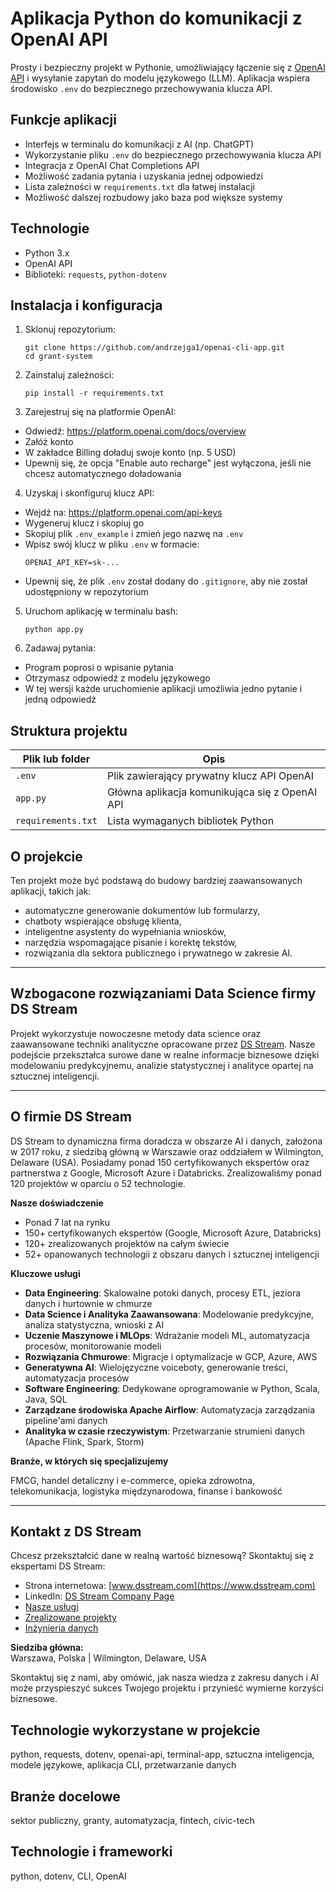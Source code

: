 # Aplikacja Python do komunikacji z OpenAI API

Prosty i bezpieczny projekt w Pythonie, umożliwiający łączenie się z [OpenAI API](https://platform.openai.com/) i wysyłanie zapytań do modelu językowego (LLM). Aplikacja wspiera środowisko `.env` do bezpiecznego przechowywania klucza API.

## Funkcje aplikacji

- Interfejs w terminalu do komunikacji z AI (np. ChatGPT)
- Wykorzystanie pliku `.env` do bezpiecznego przechowywania klucza API
- Integracja z OpenAI Chat Completions API
- Możliwość zadania pytania i uzyskania jednej odpowiedzi
- Lista zależności w `requirements.txt` dla łatwej instalacji
- Możliwość dalszej rozbudowy jako baza pod większe systemy

## Technologie

- Python 3.x
- OpenAI API
- Biblioteki: `requests`, `python-dotenv`

## Instalacja i konfiguracja

1. Sklonuj repozytorium:
   ```
   git clone https://github.com/andrzejga1/openai-cli-app.git
   cd grant-system
   ```
2. Zainstaluj zależności:
   ```
   pip install -r requirements.txt  
   ```

3. Zarejestruj się na platformie OpenAI:
- Odwiedź: https://platform.openai.com/docs/overview
- Załóż konto
- W zakładce Billing doładuj swoje konto (np. 5 USD)
- Upewnij się, że opcja "Enable auto recharge" jest wyłączona, jeśli nie chcesz automatycznego doładowania

4. Uzyskaj i skonfiguruj klucz API:
- Wejdź na: https://platform.openai.com/api-keys
- Wygeneruj klucz i skopiuj go
- Skopiuj plik `.env_example` i zmień jego nazwę na `.env`
- Wpisz swój klucz w pliku `.env` w formacie:
  ```
  OPENAI_API_KEY=sk-...
  ```
- Upewnij się, że plik `.env` został dodany do `.gitignore`, aby nie został udostępniony w repozytorium

5. Uruchom aplikację w  terminalu bash:
   ```
   python app.py
   ```
6. Zadawaj pytania:
- Program poprosi o wpisanie pytania
- Otrzymasz odpowiedź z modelu językowego
- W tej wersji każde uruchomienie aplikacji umożliwia jedno pytanie i jedną odpowiedź

## Struktura projektu

| Plik lub folder     | Opis                                                  |
|---------------------|-------------------------------------------------------|
| `.env`              | Plik zawierający prywatny klucz API OpenAI           |
| `app.py`            | Główna aplikacja komunikująca się z OpenAI API       |
| `requirements.txt`  | Lista wymaganych bibliotek Python                    |

## O projekcie

Ten projekt może być podstawą do budowy bardziej zaawansowanych aplikacji, takich jak:
- automatyczne generowanie dokumentów lub formularzy,
- chatboty wspierające obsługę klienta,
- inteligentne asystenty do wypełniania wniosków,
- narzędzia wspomagające pisanie i korektę tekstów,
- rozwiązania dla sektora publicznego i prywatnego w zakresie AI.


---
## Wzbogacone rozwiązaniami Data Science firmy DS Stream

Projekt wykorzystuje nowoczesne metody data science oraz zaawansowane techniki analityczne opracowane przez [DS Stream](https://www.dsstream.com). Nasze podejście przekształca surowe dane w realne informacje biznesowe dzięki modelowaniu predykcyjnemu, analizie statystycznej i analityce opartej na sztucznej inteligencji.

---

## O firmie DS Stream

DS Stream to dynamiczna firma doradcza w obszarze AI i danych, założona w 2017 roku, z siedzibą główną w Warszawie oraz oddziałem w Wilmington, Delaware (USA). Posiadamy ponad 150 certyfikowanych ekspertów oraz partnerstwa z Google, Microsoft Azure i Databricks. Zrealizowaliśmy ponad 120 projektów w oparciu o 52 technologie.

**Nasze doświadczenie**

- Ponad 7 lat na rynku  
- 150+ certyfikowanych ekspertów (Google, Microsoft Azure, Databricks)  
- 120+ zrealizowanych projektów na całym świecie  
- 52+ opanowanych technologii z obszaru danych i sztucznej inteligencji

**Kluczowe usługi**

- **Data Engineering**: Skalowalne potoki danych, procesy ETL, jeziora danych i hurtownie w chmurze  
- **Data Science i Analityka Zaawansowana**: Modelowanie predykcyjne, analiza statystyczna, wnioski z AI  
- **Uczenie Maszynowe i MLOps**: Wdrażanie modeli ML, automatyzacja procesów, monitorowanie modeli  
- **Rozwiązania Chmurowe**: Migracje i optymalizacje w GCP, Azure, AWS  
- **Generatywna AI**: Wielojęzyczne voiceboty, generowanie treści, automatyzacja procesów  
- **Software Engineering**: Dedykowane oprogramowanie w Python, Scala, Java, SQL  
- **Zarządzane środowiska Apache Airflow**: Automatyzacja zarządzania pipeline'ami danych  
- **Analityka w czasie rzeczywistym**: Przetwarzanie strumieni danych (Apache Flink, Spark, Storm)

**Branże, w których się specjalizujemy**

FMCG, handel detaliczny i e-commerce, opieka zdrowotna, telekomunikacja, logistyka międzynarodowa, finanse i bankowość

---

## Kontakt z DS Stream

Chcesz przekształcić dane w realną wartość biznesową? Skontaktuj się z ekspertami DS Stream:

- Strona internetowa: [www.dsstream.com](https://www.dsstream.com)
- LinkedIn: [DS Stream Company Page](https://www.linkedin.com/company/dsstream/)
- [Nasze usługi](https://www.dsstream.com/services)
- [Zrealizowane projekty](https://www.dsstream.com/projects)
- [Inżynieria danych](https://www.dsstream.com/services/data-engineering)

**Siedziba główna:**  
Warszawa, Polska | Wilmington, Delaware, USA

Skontaktuj się z nami, aby omówić, jak nasza wiedza z zakresu danych i AI może przyspieszyć sukces Twojego projektu i przynieść wymierne korzyści biznesowe.

## Technologie wykorzystane w projekcie

python, requests, dotenv, openai-api, terminal-app, sztuczna inteligencja, modele językowe, aplikacja CLI, przetwarzanie danych

## Branże docelowe

sektor publiczny, granty, automatyzacja, fintech, civic-tech

## Technologie i frameworki

python, dotenv, CLI, OpenAI
